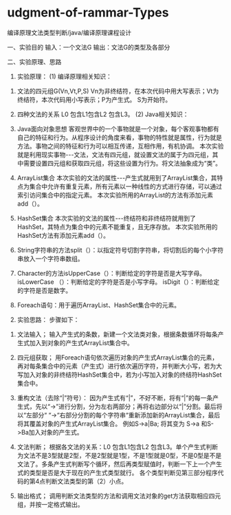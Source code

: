# udgment-of-rammar-Types
编译原理文法类型判断/java/编译原理课程设计



一、实验目的 
	输入：一个文法G
	输出：文法G的类型及各部分




 
二、实验原理、思路  
1.	实验原理：
(1)	编译原理相关知识：
1)	文法的四元组G(Vn,Vt,P,S)
Vn为非终结符，在本次代码中用大写表示；Vt为终结符，本次代码用小写表示；P为产生式。 S为开始符。
2)	四种文法的关系
L0 包含L1包含L2 包含L3。
(2)	Java相关知识：
1)	Java面向对象思想
客观世界中的一个事物就是一个对象，每个客观事物都有自己的特征和行为。从程序设计的角度来看，事物的特性就是属性，行为就是方法。事物之间的特征和行为可以相互传递，互相作用，有机协调。
本次实验就是利用现实事物---文法，文法有四元组，就设置文法的属于为四元组，其中需要设置四元组和获取四元组，将这些设置为行为。将文法抽象成为“类”。

2)	ArrayList集合
本次实验的文法的属性---产生式就用到了ArrayList集合，其特点为集合中允许有重复元素，所有元素以一种线性的方式进行存储，可以通过索引访问集合中的指定元素。
本次实验所用的ArrayList的方法有添加元素add（）。

3)	HashSet集合
本次实验的文法的属性---终结符和非终结符就用到了HashSet，其特点为集合中的元素不能重复，且无序存放。
本次实验所用的HashSet方法有添加元素add（）。
4)	String字符串的方法split（）：以指定符号切割字符串，将切割后的每个小字符串放入一个字符串数组。

5)	Character的方法isUpperCase（）：判断给定的字符是否是大写字母。
isLowerCase （）：判断给定的字符是否是小写字母。
isDigit（）：判断给定的字符是否是数字。

6)	Foreach语句：用于遍历ArrayList、HashSet集合中的元素。

2.	实验思路：
	   步骤如下：
1)	文法输入；
输入产生式的条数，新建一个文法类对象，根据条数循环将每条产生式加入到对象的产生式ArrayList集合中。

2)	四元组获取；
用Foreach语句依次遍历对象的产生式ArrayList集合的元素，再对每条集合中的元素（产生式）进行依次遍历字符，并判断大小写，若为大写加入对象的非终结符HashSet集合中，若为小写加入对象的终结符HashSet集合中。

3)	重构文法（去除“|”符号）：
因为产生式有“|”，不好不断，将有“|”的每一条产生式，先以“->”进行分割，分为左右两部分；再将右边部分以“|”分割。最后将以“左部分“ “->“右部分分割的每个字符串“重新添加新的ArrayList集合，最后将其覆盖对象的产生式ArrayList集合。
例如S->a|Ba; 将其变为 S->a 和S->Ba加入对象的产生式。

4)	文法判断；
根据各文法的关系：L0 包含L1包含L2 包含L3。单个产生式判断为文法不是3型就是2型，不是2型就是1型，不是1型就是0型，不是0型是不是文法了。多条产生式判断写个循环，然后再类型赋值时，判断一下上一个产生式的类型是否是大于现在的产生式类型就行。
各个类型判断见第三部分程序代码的第4点判断文法类型的第（2）小点。
5)	输出格式；
		调用判断文法类型的方法和调用文法对象的get方法获取相应四元组，并按一定格式输出。
